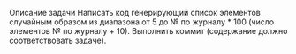 Описание задачи 
Написать код генерирующий список элементов случайным образом из диапазона от 5 до № по журналу * 100 (число элементов № по журналу + 10). Выполнить коммит (содержание должно соответствовать задаче). 
